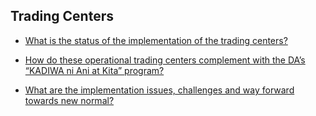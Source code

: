## Trading Centers


 - [What is the status of the implementation of the trading centers?](/trading-centers/what-is-the-status-of-the-implementation-of-the-trading-centers)
    
 - [How do these operational trading centers complement with the DA’s “KADIWA ni Ani at Kita” program?](/trading-centers/how-do-these-operational-trading-centers-complement-with-the-da's-"kadiwa-ni-ani-at-kita"-program)
    
 - [What are the implementation issues, challenges and way forward towards new normal?](/trading-centers/what-are-the-implementation-issues-challenges-and-way-forward-towards-new-normal)
    
